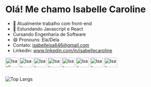 <h1>Olá! Me chamo Isabelle Caroline</h1>

- 🔭 Atualmente trabalho com front-end
- 🌱 Estundando Javascript e React
-  Cursando Engenharia de Software
- 😄 Pronouns: Ela/Dela
- Contato: isabelleisa646@gmail.com
- Linkedin: www.linkedin.com/in/isabellecaroline
  
<div style="display: inline-block">
  <img align="center" alt="Isa-c" height="30" width="40" src="https://cdn.jsdelivr.net/gh/devicons/devicon/icons/csharp/csharp-original.svg" />
  <img align="center" alt="Isa-html5" height="30" width="40" src="https://cdn.jsdelivr.net/gh/devicons/devicon/icons/html5/html5-original.svg" />
  <img align="center" alt="Isa-css3" height="30" width="40" src="https://cdn.jsdelivr.net/gh/devicons/devicon/icons/css3/css3-original.svg" />
  <img align="center" alt="Isa-node" height="30" width="40" src="https://cdn.jsdelivr.net/gh/devicons/devicon@latest/icons/nodejs/nodejs-original-wordmark.svg" />
  <img align="center" alt="Isa-JavaScript" height="30" width="40" src="https://cdn.jsdelivr.net/gh/devicons/devicon/icons/javascript/javascript-original.svg" />
  <img align="center" alt="Isa-boot" height="30" width="40" src="https://cdn.jsdelivr.net/gh/devicons/devicon/icons/bootstrap/bootstrap-original.svg" />
  <img align="center" alt="Isa-React" height="30" width="40" src="https://cdn.jsdelivr.net/gh/devicons/devicon@latest/icons/react/react-original-wordmark.svg" />
  <img align="center" alt="Isa-Type" height="30" width="40" src="https://cdn.jsdelivr.net/gh/devicons/devicon@latest/icons/typescript/typescript-plain.svg" />
</div>

##

  ![Top Langs](https://github-readme-stats.vercel.app/api/top-langs/?username=Isabelle0210&layout=compact&theme=synthwave)


